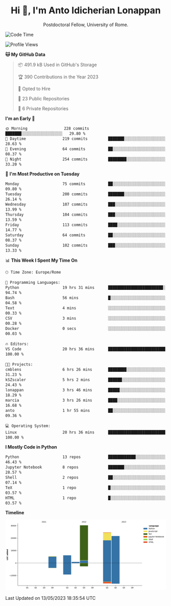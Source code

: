 
<h1 align="center">Hi 👋, I'm Anto Idicherian Lonappan</h1>
<p align="center">Postdoctoral Fellow, University of Rome. </p>


<!--START_SECTION:waka-->
![Code Time](http://img.shields.io/badge/Code%20Time-307%20hrs%205%20mins-blue)

![Profile Views](http://img.shields.io/badge/Profile%20Views-1-blue)

**🐱 My GitHub Data** 

> 📦 491.9 kB Used in GitHub's Storage 
 > 
> 🏆 390 Contributions in the Year 2023
 > 
> 💼 Opted to Hire
 > 
> 📜 23 Public Repositories 
 > 
> 🔑 6 Private Repositories 
 > 
**I'm an Early 🐤** 

```text
🌞 Morning                228 commits         ███████░░░░░░░░░░░░░░░░░░   29.80 % 
🌆 Daytime                219 commits         ███████░░░░░░░░░░░░░░░░░░   28.63 % 
🌃 Evening                64 commits          ██░░░░░░░░░░░░░░░░░░░░░░░   08.37 % 
🌙 Night                  254 commits         ████████░░░░░░░░░░░░░░░░░   33.20 % 
```
📅 **I'm Most Productive on Tuesday** 

```text
Monday                   75 commits          ██░░░░░░░░░░░░░░░░░░░░░░░   09.80 % 
Tuesday                  200 commits         ███████░░░░░░░░░░░░░░░░░░   26.14 % 
Wednesday                107 commits         ███░░░░░░░░░░░░░░░░░░░░░░   13.99 % 
Thursday                 104 commits         ███░░░░░░░░░░░░░░░░░░░░░░   13.59 % 
Friday                   113 commits         ████░░░░░░░░░░░░░░░░░░░░░   14.77 % 
Saturday                 64 commits          ██░░░░░░░░░░░░░░░░░░░░░░░   08.37 % 
Sunday                   102 commits         ███░░░░░░░░░░░░░░░░░░░░░░   13.33 % 
```


📊 **This Week I Spent My Time On** 

```text
🕑︎ Time Zone: Europe/Rome

💬 Programming Languages: 
Python                   19 hrs 31 mins      ████████████████████████░   94.74 % 
Bash                     56 mins             █░░░░░░░░░░░░░░░░░░░░░░░░   04.58 % 
Text                     4 mins              ░░░░░░░░░░░░░░░░░░░░░░░░░   00.33 % 
CSV                      3 mins              ░░░░░░░░░░░░░░░░░░░░░░░░░   00.28 % 
Docker                   0 secs              ░░░░░░░░░░░░░░░░░░░░░░░░░   00.03 % 

🔥 Editors: 
VS Code                  20 hrs 36 mins      █████████████████████████   100.00 % 

🐱‍💻 Projects: 
cmblens                  6 hrs 26 mins       ████████░░░░░░░░░░░░░░░░░   31.23 % 
kSZscaler                5 hrs 2 mins        ██████░░░░░░░░░░░░░░░░░░░   24.43 % 
lonappan                 3 hrs 46 mins       █████░░░░░░░░░░░░░░░░░░░░   18.29 % 
marcia                   3 hrs 26 mins       ████░░░░░░░░░░░░░░░░░░░░░   16.68 % 
anto                     1 hr 55 mins        ██░░░░░░░░░░░░░░░░░░░░░░░   09.36 % 

💻 Operating System: 
Linux                    20 hrs 36 mins      █████████████████████████   100.00 % 
```

**I Mostly Code in Python** 

```text
Python                   13 repos            ████████████░░░░░░░░░░░░░   46.43 % 
Jupyter Notebook         8 repos             ███████░░░░░░░░░░░░░░░░░░   28.57 % 
Shell                    2 repos             ██░░░░░░░░░░░░░░░░░░░░░░░   07.14 % 
TeX                      1 repo              █░░░░░░░░░░░░░░░░░░░░░░░░   03.57 % 
HTML                     1 repo              █░░░░░░░░░░░░░░░░░░░░░░░░   03.57 % 
```



**Timeline**

![Lines of Code chart](https://raw.githubusercontent.com/antolonappan/antolonappan/main/assets/bar_graph.png)


 Last Updated on 13/05/2023 18:35:54 UTC
<!--END_SECTION:waka-->
